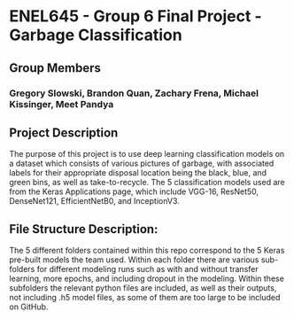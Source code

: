 # ENEL645 - Group 6 Final Project - Garbage Classification

## Group Members
### Gregory Slowski, Brandon Quan, Zachary Frena, Michael Kissinger, Meet Pandya

## Project Description
The purpose of this project is to use deep learning classification models on a dataset which consists of various pictures of garbage, with associated labels for their appropriate disposal location being the black, blue, and green bins, as well as take-to-recycle. The 5 classification models used are from the Keras Applications page, which include VGG-16, ResNet50, DenseNet121, EfficientNetB0, and InceptionV3.

## File Structure Description:
The 5 different folders contained within this repo correspond to the 5 Keras pre-built models the team used. Within each folder there are various sub-folders for different modeling runs such as with and without transfer learning, more epochs, and including dropout in the modeling. Within these subfolders the relevant python files are included, as well as their outputs, not including .h5 model files, as some of them are too large to be included on GitHub.
